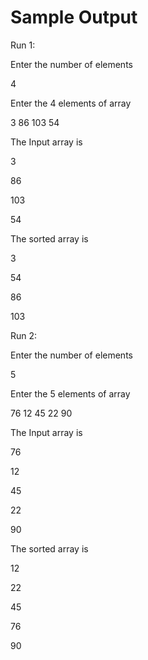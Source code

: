 # Sample Output

Run 1:

Enter the number of elements

4

Enter the 4 elements of array

3 86 103 54

The Input array is

3

86

103

54

The sorted array is

3

54

86

103





Run 2:

Enter the number of elements

5

Enter the 5 elements of array

76 12 45 22 90

The Input array is

76

12

45

22

90

The sorted array is

12

22

45

76

90
